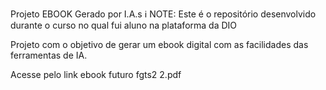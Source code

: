 Projeto EBOOK Gerado por I.A.s
ℹ️ NOTE: Este é o repositório desenvolvido durante o curso no qual fui aluno na plataforma da DIO

Projeto com o objetivo de gerar um ebook digital com as facilidades das ferramentas de IA. 

Acesse pelo link ebook futuro fgts2 2.pdf

